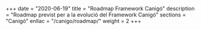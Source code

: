 +++
date        = "2020-06-19"
title       = "Roadmap Framework Canigó"
description = "Roadmap previst per a la evolució del Framework Canigó"
sections    = "Canigó"
enllac		= "/canigo/roadmap/"
weight		= 2
+++
